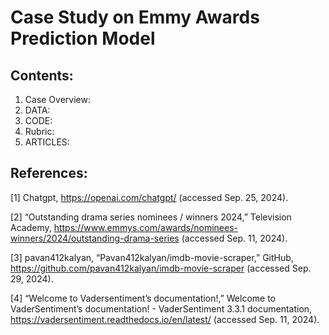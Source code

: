 # Case Study on Emmy Awards Prediction Model
## Contents:
1. Case Overview:
2. DATA:
3. CODE:
4. Rubric:
5. ARTICLES: 

## References:
[1] Chatgpt, https://openai.com/chatgpt/ (accessed Sep. 25, 2024).

[2] “Outstanding drama series nominees / winners 2024,” Television Academy, https://www.emmys.com/awards/nominees-winners/2024/outstanding-drama-series (accessed Sep. 11, 2024).

[3] pavan412kalyan, “Pavan412kalyan/imdb-movie-scraper,” GitHub, https://github.com/pavan412kalyan/imdb-movie-scraper (accessed Sep. 29, 2024).

[4] “Welcome to Vadersentiment’s documentation!,” Welcome to VaderSentiment’s
documentation! - VaderSentiment 3.3.1 documentation,
https://vadersentiment.readthedocs.io/en/latest/ (accessed Sep. 11, 2024).
